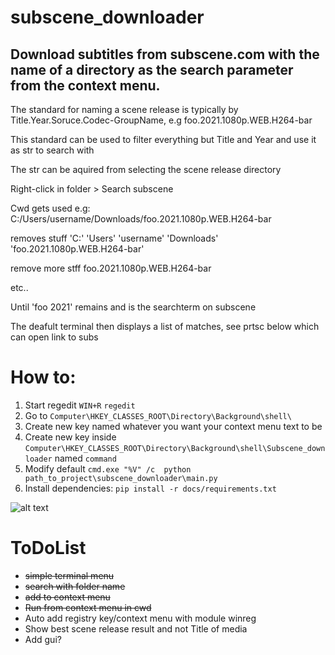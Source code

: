 # subscene_downloader
Download subtitles from subscene.com with the name of a directory as the search parameter from the context menu.
---
<p>The standard for naming a scene release is typically by Title.Year.Soruce.Codec-GroupName, e.g foo.2021.1080p.WEB.H264-bar
<p>This standard can be used to filter everything but Title and Year and use it as str to search with
<p>The str can be aquired from selecting the scene release directory
<p>
<p>Right-click in folder > Search subscene
<p>Cwd gets used e.g: C:/Users/username/Downloads/foo.2021.1080p.WEB.H264-bar
<p>removes stuff 'C:' 'Users' 'username' 'Downloads' 'foo.2021.1080p.WEB.H264-bar'
<p>remove more stff foo.2021.1080p.WEB.H264-bar
<p>etc..
<p>Until 'foo 2021' remains and is the searchterm on subscene
<p>The deafult terminal then displays a list of matches, see prtsc below which can open link to subs

# How to:
1. Start regedit ```WIN+R``` ```regedit```
2. Go to ```Computer\HKEY_CLASSES_ROOT\Directory\Background\shell\```
3. Create new key named whatever you want your context menu text to be
4. Create new key inside ```Computer\HKEY_CLASSES_ROOT\Directory\Background\shell\Subscene_downloader``` named ```command```
5. Modify default ```cmd.exe "%V" /c  python path_to_project\subscene_downloader\main.py```
6. Install dependencies:
```pip install -r docs/requirements.txt```

![alt text](https://github.com/vagabondHustler/subscene_downloader/blob/main/resources/prtsc.png)

# ToDoList
- ~~simple terminal menu~~
- ~~search with folder name~~
- ~~add to context menu~~
- ~~Run from context menu in cwd~~
- Auto add registry key/context menu with module winreg
- Show best scene release result and not Title of media
- Add gui?
